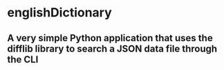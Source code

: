 # englishDictionary

## A very simple Python application that uses the difflib library to search a JSON data file through the CLI